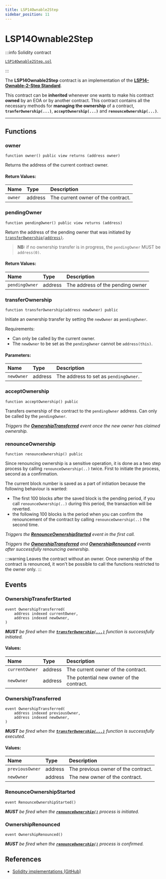 ```yaml
---
title: LSP14Ownable2Step
sidebar_position: 11
---
```


# LSP14Ownable2Step

:::info Solidity contract

[`LSP14Ownable2Step.sol`](https://github.com/lukso-network/lsp-smart-contracts/blob/main/contracts/LSP14Ownable2Step/LSP14Ownable2Step.sol)

:::

The **LSP14Ownable2Step** contract is an implementation of the **[LSP14-Ownable-2-Step Standard](#)**.

This contract can be **inherited** whenever one wants to make his contract **owned** by an EOA or by another contract. This contract contains all the necessary methods for **managing the ownership** of a contract, **`tranferOwnership(...)`**, **`acceptOwnership(...)`** and **`renounceOwnership(...)`**.

---

## Functions

### owner

```solidity
function owner() public view returns (address owner)
```

Returns the address of the current contract owner.

#### Return Values:

| Name    | Type    | Description                        |
| :------ | :------ | :--------------------------------- |
| `owner` | address | The current owner of the contract. |

### pendingOwner

```solidity
function pendingOwner() public view returns (address)
```

Return the address of the pending owner that was initiated by [`transferOwnership(address)`](#transferownership).

> **NB:** if no ownership transfer is in progress, the `pendingOwner` MUST be `address(0)`.

#### Return Values:

| Name           | Type    | Description                      |
| :------------- | :------ | :------------------------------- |
| `pendingOwner` | address | The address of the pending owner |

### transferOwnership

```solidity
function transferOwnership(address newOwner) public
```

Initiate an ownership transfer by setting the `newOwner` as `pendingOwner`.

Requirements:

- Can only be called by the current owner.
- The `newOwner` to be set as the `pendingOwner` cannot be `address(this)`.

#### Parameters:

| Name       | Type    | Description                           |
| :--------- | :------ | :------------------------------------ |
| `newOwner` | address | The address to set as `pendingOwner`. |

### acceptOwnership

```solidity
function acceptOwnership() public
```

Transfers ownership of the contract to the `pendingOwner` address. Can only be called by the `pendingOwner`.

_Triggers the **[OwnershipTransferred](#ownershiptransferred)** event once the new owner has claimed ownership._

### renounceOwnership

```solidity
function renounceOwnership() public
```

Since renouncing ownership is a sensitive operation, it is done as a two step process by calling `renounceOwnership(..)` twice. First to initiate the process, second as a confirmation.

The current block number is saved as a part of initiation because the following behaviour is wanted:

- The first 100 blocks after the saved block is the pending period, if you call `renounceOwnership(..)` during this period, the transaction will be reverted.
- the following 100 blocks is the period when you can confirm the renouncement of the contract by calling `renounceOwnership(..)` the second time.

_Triggers the **[RenounceOwnershipStarted](#RenounceOwnershipStarted)** event in the first call._

_Triggers the **[OwnershipTransferred](#ownershiptransferred)** and **[OwnershipRenounced](#ownershiprenounced)** events after successfully renouncing ownership._

:::warning
Leaves the contract without an owner. Once ownership of the contract is renounced, it won't be possible to call the functions restricted to the owner only.
:::

## Events

### OwnershipTransferStarted

```solidity
event OwnershipTransferred(
    address indexed currentOwner,
    address indexed newOwner,
)
```

_**MUST** be fired when the **[`transferOwnership(...)`](#transferownership)** function is successfully initiated._

#### Values:

| Name           | Type    | Description                              |
| :------------- | :------ | :--------------------------------------- |
| `currentOwner` | address | The current owner of the contract.       |
| `newOwner`     | address | The potential new owner of the contract. |

### OwnershipTransferred

```solidity
event OwnershipTransferred(
    address indexed previousOwner,
    address indexed newOwner,
)
```

_**MUST** be fired when the **[`transferOwnership(...)`](#transferownership)** function is successfully executed._

#### Values:

| Name            | Type    | Description                         |
| :-------------- | :------ | :---------------------------------- |
| `previousOwner` | address | The previous owner of the contract. |
| `newOwner`      | address | The new owner of the contract.      |

### RenounceOwnershipStarted

```solidity
event RenounceOwnershipStarted()
```

_**MUST** be fired when the **[`renounceOwnership()`](#renounceownership)** process is initiated._

### OwnershipRenounced

```solidity
event OwnershipRenounced()
```

_**MUST** be fired when the **[`renounceOwnership()`](#renounceownership)** process is confirmed._

## References

- [Solidity implementations (GitHub)](https://github.com/lukso-network/lsp-universalprofile-smart-contracts/tree/develop/contracts)
